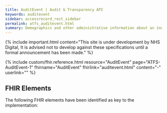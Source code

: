 ```yaml
---
title: AuditEvent | Audit & Transparency API
keywords: auditevent
sidebar: accessrecord_rest_sidebar
permalink: atfs_auditevent.html
summary: Demographics and other administrative information about an individual receiving care or other health-related services.
---
```


{% include important.html content="This site is under development by NHS Digital, It is advised not to develop against these specifications until a formal announcement has been made." %}

{% include custom/fhir.reference.html resource="AuditEvent" page="ATFS-AuditEvent-1" fhirname="AuditEvent" fhirlink="auditevent.html" content="-" userlink="" %}

## FHIR Elements ##

The following FHIR elements have been identified as key to the implementation:
